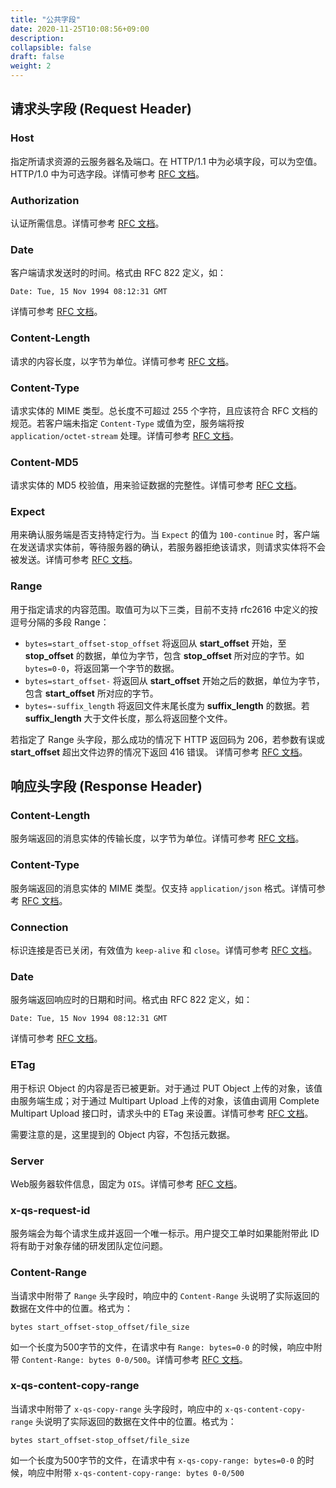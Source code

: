 ```yaml
---
title: "公共字段"
date: 2020-11-25T10:08:56+09:00
description:
collapsible: false
draft: false
weight: 2
---
```


## 请求头字段 (Request Header)

### Host

指定所请求资源的云服务器名及端口。在 HTTP/1.1 中为必填字段，可以为空值。HTTP/1.0 中为可选字段。详情可参考 [RFC 文档](http://www.w3.org/Protocols/rfc2616/rfc2616-sec14.html#sec14.23)。

### Authorization

认证所需信息。详情可参考 [RFC 文档](http://www.w3.org/Protocols/rfc2616/rfc2616-sec14.html#sec14.8)。

### Date

客户端请求发送时的时间。格式由 RFC 822 定义，如：
```
Date: Tue, 15 Nov 1994 08:12:31 GMT
```

详情可参考 [RFC 文档](http://www.w3.org/Protocols/rfc2616/rfc2616-sec14.html#sec14.18)。

### Content-Length

请求的内容长度，以字节为单位。详情可参考 [RFC 文档](http://www.w3.org/Protocols/rfc2616/rfc2616-sec14.html#sec14.13)。

### Content-Type

请求实体的 MIME 类型。总长度不可超过 255 个字符，且应该符合 RFC 文档的规范。若客户端未指定 `Content-Type` 或值为空，服务端将按 `application/octet-stream` 处理。详情可参考 [RFC 文档](http://www.w3.org/Protocols/rfc2616/rfc2616-sec14.html#sec14.17)。

### Content-MD5

请求实体的 MD5 校验值，用来验证数据的完整性。详情可参考 [RFC 文档](http://www.w3.org/Protocols/rfc2616/rfc2616-sec14.html#sec14.15)。

### Expect

用来确认服务端是否支持特定行为。当 `Expect` 的值为 `100-continue` 时，客户端在发送请求实体前，等待服务器的确认，若服务器拒绝该请求，则请求实体将不会被发送。详情可参考 [RFC 文档](http://www.w3.org/Protocols/rfc2616/rfc2616-sec14.html#sec14.20)。

### Range

用于指定请求的内容范围。取值可为以下三类，目前不支持 rfc2616 中定义的按逗号分隔的多段 Range：

- `bytes=start_offset-stop_offset` 将返回从 **start_offset** 开始，至 **stop_offset** 的数据，单位为字节，包含 **stop_offset** 所对应的字节。如 `bytes=0-0`，将返回第一个字节的数据。
- `bytes=start_offset-` 将返回从 **start_offset** 开始之后的数据，单位为字节，包含 **start_offset** 所对应的字节。
- `bytes=-suffix_length` 将返回文件末尾长度为 **suffix_length** 的数据。若 **suffix_length** 大于文件长度，那么将返回整个文件。

若指定了 Range 头字段，那么成功的情况下 HTTP 返回码为 206，若参数有误或 **start_offset** 超出文件边界的情况下返回 416 错误。 详情可参考 [RFC 文档](https://www.w3.org/Protocols/rfc2616/rfc2616-sec14.html#sec14.35)。


## 响应头字段 (Response Header)

### Content-Length

服务端返回的消息实体的传输长度，以字节为单位。详情可参考 [RFC 文档](http://www.w3.org/Protocols/rfc2616/rfc2616-sec14.html#sec14.13)。

### Content-Type

服务端返回的消息实体的 MIME 类型。仅支持 `application/json` 格式。详情可参考 [RFC 文档](http://www.w3.org/Protocols/rfc2616/rfc2616-sec14.html#sec14.17)。

### Connection

标识连接是否已关闭，有效值为 `keep-alive` 和 `close`。详情可参考 [RFC 文档](http://www.w3.org/Protocols/rfc2616/rfc2616-sec14.html#sec14.10)。

### Date

服务端返回响应时的日期和时间。格式由 RFC 822 定义，如：
```
Date: Tue, 15 Nov 1994 08:12:31 GMT
```

详情可参考 [RFC 文档](http://www.w3.org/Protocols/rfc2616/rfc2616-sec14.html#sec14.18)。

### ETag

用于标识 Object 的内容是否已被更新。对于通过 PUT Object 上传的对象，该值由服务端生成；对于通过 Multipart Upload 上传的对象，该值由调用 Complete Multipart Upload 接口时，请求头中的 ETag 来设置。详情可参考 [RFC 文档](http://www.w3.org/Protocols/rfc2616/rfc2616-sec14.html#sec14.19)。

需要注意的是，这里提到的 Object 内容，不包括元数据。

### Server

Web服务器软件信息，固定为 `OIS`。详情可参考 [RFC 文档](http://www.w3.org/Protocols/rfc2616/rfc2616-sec14.html#sec14.38)。

### x-qs-request-id

服务端会为每个请求生成并返回一个唯一标示。用户提交工单时如果能附带此 ID 将有助于对象存储的研发团队定位问题。

### Content-Range

当请求中附带了 `Range` 头字段时，响应中的 `Content-Range` 头说明了实际返回的数据在文件中的位置。格式为：
```
bytes start_offset-stop_offset/file_size
```
如一个长度为500字节的文件，在请求中有 `Range: bytes=0-0` 的时候，响应中附带 `Content-Range: bytes 0-0/500`。详情可参考 [RFC 文档](http://www.w3.org/Protocols/rfc2616/rfc2616-sec14.html#sec14.16)。

### x-qs-content-copy-range

当请求中附带了 `x-qs-copy-range` 头字段时，响应中的 `x-qs-content-copy-range` 头说明了实际返回的数据在文件中的位置。格式为：
```
bytes start_offset-stop_offset/file_size
```
如一个长度为500字节的文件，在请求中有 `x-qs-copy-range: bytes=0-0` 的时候，响应中附带 `x-qs-content-copy-range: bytes 0-0/500`

